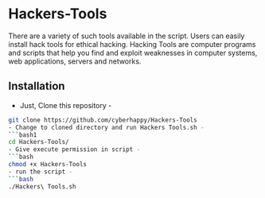 # Hackers-Tools
There are a variety of such tools available in the script. Users can easily install hack tools for ethical hacking.
Hacking Tools are computer programs and scripts that help you find and exploit weaknesses in computer systems, web applications, servers and networks.
## Installation

- Just, Clone this repository -
```bash
git clone https://github.com/cyberhappy/Hackers-Tools
- Change to cloned directory and run Hackers Tools.sh -
```bash1
cd Hackers-Tools/
- Give execute permission in script -
```bash
chmod +x Hackers-Tools
- run the script -
```bash
./Hackers\ Tools.sh
